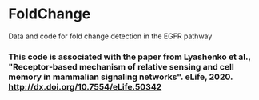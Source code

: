 # FoldChange
Data and code for fold change detection in the EGFR pathway

### This code is associated with the paper from Lyashenko et al., "Receptor-based mechanism of relative sensing and cell memory in mammalian signaling networks". eLife, 2020. http://dx.doi.org/10.7554/eLife.50342
